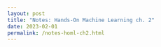 ```yaml
---
layout: post
title: "Notes: Hands-On Machine Learning ch. 2"
date: 2023-02-01
permalink: /notes-homl-ch2.html
---
```


<script src="https://gist.github.com/dhconnelly/c11001bc11b5120e2e18ef74aeba7bc9.js"></script>
